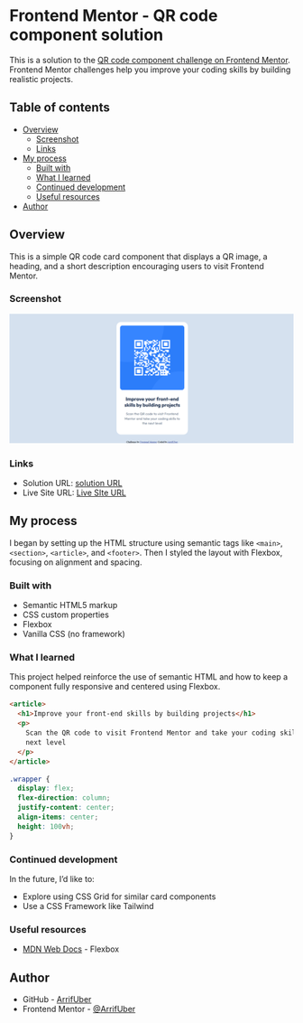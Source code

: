 # Frontend Mentor - QR code component solution

This is a solution to the [QR code component challenge on Frontend Mentor](https://www.frontendmentor.io/challenges/qr-code-component-iux_sIO_H). Frontend Mentor challenges help you improve your coding skills by building realistic projects.

## Table of contents

- [Overview](#overview)
  - [Screenshot](#screenshot)
  - [Links](#links)
- [My process](#my-process)
  - [Built with](#built-with)
  - [What I learned](#what-i-learned)
  - [Continued development](#continued-development)
  - [Useful resources](#useful-resources)
- [Author](#author)

## Overview

This is a simple QR code card component that displays a QR image, a heading, and a short description encouraging users to visit Frontend Mentor.

### Screenshot

![](./readme%20image/screenshot%20dekstop.png)

### Links

- Solution URL: [solution URL](https://www.frontendmentor.io/solutions/simple-landing-page-using-html-and-css-wARgClm6_Q)
- Live Site URL: [Live SIte URL](https://lovely-lolly-b63e93.netlify.app/)

## My process

I began by setting up the HTML structure using semantic tags like `<main>`, `<section>`, `<article>`, and `<footer>`. Then I styled the layout with Flexbox, focusing on alignment and spacing.

### Built with

- Semantic HTML5 markup
- CSS custom properties
- Flexbox
- Vanilla CSS (no framework)

### What I learned

This project helped reinforce the use of semantic HTML and how to keep a component fully responsive and centered using Flexbox.

```html
<article>
  <h1>Improve your front-end skills by building projects</h1>
  <p>
    Scan the QR code to visit Frontend Mentor and take your coding skills to the
    next level
  </p>
</article>
```

```css
.wrapper {
  display: flex;
  flex-direction: column;
  justify-content: center;
  align-items: center;
  height: 100vh;
}
```

### Continued development

In the future, I’d like to:

- Explore using CSS Grid for similar card components
- Use a CSS Framework like Tailwind

### Useful resources

- [MDN Web Docs](https://developer.mozilla.org/en-US/docs/Web/CSS/CSS_flexible_box_layout) - Flexbox

## Author

- GitHub - [ArrifUber](https://github.com/ArrifUber)
- Frontend Mentor - [@ArrifUber](https://www.frontendmentor.io/profile/ArrifUber)
